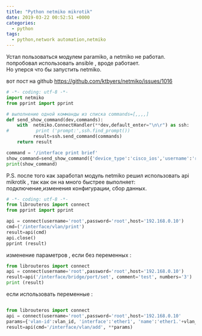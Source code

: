 ```yaml
---
title: "Python netmiko mikrotik"
date: 2019-03-22 00:52:51 +0000
categories:
  - python
tags:
  - python,network automation,netmiko
---
```



Устал  пользоваться модулем paramiko, а netmiko не работал. попробовал использовать ansible , вроде работает.  
Но  уперся что бы запустить netmiko.

вот пост на github https://github.com/ktbyers/netmiko/issues/1016



```python
# -*- coding: utf-8 -*-
import netmiko
from pprint import pprint

# выполнение одной комманды из списка commands=[,,,,]
def send_show_command(dev,commands):
    with  netmiko.ConnectHandler(**dev,default_enter="\n\r") as ssh:
#          print ('prompt:',ssh.find_prompt())
          result=ssh.send_command(commands)
    return result

command = '/interface print brief'
show_command=send_show_command({'device_type':'cisco_ios','username':'root+ct80h','password':'root','verbose':True,'ip':'192.168.30.20'},command)
print(show_command)
```

P.S. после того как заработал модуль netmiko решил использовать api mikrotik  , так как он на много быстрее выполняет: подключение,изменения конфигурации,  сбор данных.

```python
# -*- coding: utf-8 -*-
from librouteros import connect
from pprint import pprint

api = connect(username='root',password='root',host='192.168.0.10')
cmd=('/interface/vlan/print')
result=api(cmd)
api.close()
pprint (result)
```

изменение параметров  , если без переменных :
```python
from librouteros import connect
api = connect(username='root',password='root',host='192.168.0.10')
result=api('/interface/bridge/port/set', comment='test', numbers='3')  лучше по .id
print (result)
```

если использовать переменные :
```python

from librouteros import connect
api = connect(username='root',password='root',host='192.168.0.10'
params={'vlan-id':vlan_id, 'interface':'ether1', 'name':'ether1.'+vlan_id, 'comment':'pppoe_vlan'}
result=api(cmd='/interface/vlan/add', **params)
```
<!-- Yandex.Metrika counter --> <script type="text/javascript" > (function(m,e,t,r,i,k,a){m[i]=m[i]||function(){(m[i].a=m[i].a||[]).push(arguments)}; m[i].l=1*new Date();k=e.createElement(t),a=e.getElementsByTagName(t)[0],k.async=1,k.src=r,a.parentNode.insertBefore(k,a)}) (window, document, "script", "https://mc.yandex.ru/metrika/tag.js", "ym"); ym(53515717, "init", { clickmap:true, trackLinks:true, accurateTrackBounce:true, webvisor:true }); </script> <noscript><div><img src="https://mc.yandex.ru/watch/53515717" style="position:absolute; left:-9999px;" alt="" /></div></noscript> <!-- /Yandex.Metrika counter -->
